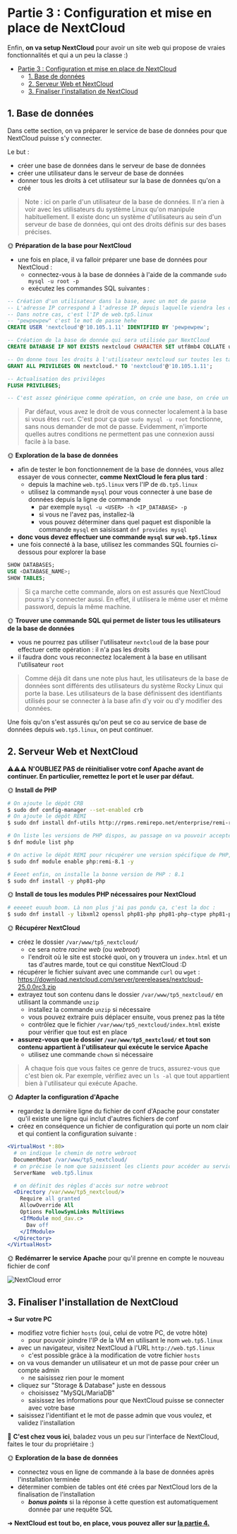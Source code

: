 # Partie 3 : Configuration et mise en place de NextCloud

Enfin, **on va setup NextCloud** pour avoir un site web qui propose de vraies fonctionnalités et qui a un peu la classe :)

- [Partie 3 : Configuration et mise en place de NextCloud](#partie-3--configuration-et-mise-en-place-de-nextcloud)
  - [1. Base de données](#1-base-de-données)
  - [2. Serveur Web et NextCloud](#2-serveur-web-et-nextcloud)
  - [3. Finaliser l'installation de NextCloud](#3-finaliser-linstallation-de-nextcloud)

## 1. Base de données

Dans cette section, on va préparer le service de base de données pour que NextCloud puisse s'y connecter.

Le but :

- créer une base de données dans le serveur de base de données
- créer une utilisateur dans le serveur de base de données
- donner tous les droits à cet utilisateur sur la base de données qu'on a créé

> Note : ici on parle d'un utilisateur de la base de données. Il n'a rien à voir avec les utilisateurs du système Linux qu'on manipule habituellement. Il existe donc un système d'utilisateurs au sein d'un serveur de base de données, qui ont des droits définis sur des bases précises.

🌞 **Préparation de la base pour NextCloud**

- une fois en place, il va falloir préparer une base de données pour NextCloud :
  - connectez-vous à la base de données à l'aide de la commande `sudo mysql -u root -p`
  - exécutez les commandes SQL suivantes :

```sql
-- Création d'un utilisateur dans la base, avec un mot de passe
-- L'adresse IP correspond à l'adresse IP depuis laquelle viendra les connexions. Cela permet de restreindre les IPs autorisées à se connecter.
-- Dans notre cas, c'est l'IP de web.tp5.linux
-- "pewpewpew" c'est le mot de passe hehe
CREATE USER 'nextcloud'@'10.105.1.11' IDENTIFIED BY 'pewpewpew';

-- Création de la base de donnée qui sera utilisée par NextCloud
CREATE DATABASE IF NOT EXISTS nextcloud CHARACTER SET utf8mb4 COLLATE utf8mb4_general_ci;

-- On donne tous les droits à l'utilisateur nextcloud sur toutes les tables de la base qu'on vient de créer
GRANT ALL PRIVILEGES ON nextcloud.* TO 'nextcloud'@'10.105.1.11';

-- Actualisation des privilèges
FLUSH PRIVILEGES;

-- C'est assez générique comme opération, on crée une base, on crée un user, on donne les droits au user sur la base
```

> Par défaut, vous avez le droit de vous connecter localement à la base si vous êtes `root`. C'est pour ça que `sudo mysql -u root` fonctionne, sans nous demander de mot de passe. Evidemment, n'importe quelles autres conditions ne permettent pas une connexion aussi facile à la base.

🌞 **Exploration de la base de données**

- afin de tester le bon fonctionnement de la base de données, vous allez essayer de vous connecter, **comme NextCloud le fera plus tard** :
  - depuis la machine `web.tp5.linux` vers l'IP de `db.tp5.linux`
  - utilisez la commande `mysql` pour vous connecter à une base de données depuis la ligne de commande
    - par exemple `mysql -u <USER> -h <IP_DATABASE> -p`
    - si vous ne l'avez pas, installez-là
    - vous pouvez déterminer dans quel paquet est disponible la commande `mysql` en saisissant `dnf provides mysql`
- **donc vous devez effectuer une commande `mysql` sur `web.tp5.linux`**
- une fois connecté à la base, utilisez les commandes SQL fournies ci-dessous pour explorer la base

```sql
SHOW DATABASES;
USE <DATABASE_NAME>;
SHOW TABLES;
```

> Si ça marche cette commande, alors on est assurés que NextCloud pourra s'y connecter aussi. En effet, il utilisera le même user et même password, depuis la même machine.

🌞 **Trouver une commande SQL qui permet de lister tous les utilisateurs de la base de données**

- vous ne pourrez pas utiliser l'utilisateur `nextcloud` de la base pour effectuer cette opération : il n'a pas les droits
- il faudra donc vous reconnectez localement à la base en utilisant l'utilisateur `root`

> Comme déjà dit dans une note plus haut, les utilisateurs de la base de données sont différents des utilisateurs du système Rocky Linux qui porte la base. Les utilisateurs de la base définissent des identifiants utilisés pour se connecter à la base afin d'y voir ou d'y modifier des données.

Une fois qu'on s'est assurés qu'on peut se co au service de base de données depuis `web.tp5.linux`, on peut continuer.

## 2. Serveur Web et NextCloud

⚠️⚠️⚠️ **N'OUBLIEZ PAS de réinitialiser votre conf Apache avant de continuer. En particulier, remettez le port et le user par défaut.**

🌞 **Install de PHP**

```bash
# On ajoute le dépôt CRB
$ sudo dnf config-manager --set-enabled crb
# On ajoute le dépôt REMI
$ sudo dnf install dnf-utils http://rpms.remirepo.net/enterprise/remi-release-9.rpm -y

# On liste les versions de PHP dispos, au passage on va pouvoir accepter les clés du dépôt REMI
$ dnf module list php

# On active le dépôt REMI pour récupérer une version spécifique de PHP, celle recommandée par la doc de NextCloud
$ sudo dnf module enable php:remi-8.1 -y

# Eeeet enfin, on installe la bonne version de PHP : 8.1
$ sudo dnf install -y php81-php
```

🌞 **Install de tous les modules PHP nécessaires pour NextCloud**

```bash
# eeeeet euuuh boom. Là non plus j'ai pas pondu ça, c'est la doc :
$ sudo dnf install -y libxml2 openssl php81-php php81-php-ctype php81-php-curl php81-php-gd php81-php-iconv php81-php-json php81-php-libxml php81-php-mbstring php81-php-openssl php81-php-posix php81-php-session php81-php-xml php81-php-zip php81-php-zlib php81-php-pdo php81-php-mysqlnd php81-php-intl php81-php-bcmath php81-php-gmp
```

🌞 **Récupérer NextCloud**

- créez le dossier `/var/www/tp5_nextcloud/`
  - ce sera notre *racine web* (ou *webroot*)
  - l'endroit où le site est stocké quoi, on y trouvera un `index.html` et un tas d'autres marde, tout ce qui constitue NextCloud :D
- récupérer le fichier suivant avec une commande `curl` ou `wget` : https://download.nextcloud.com/server/prereleases/nextcloud-25.0.0rc3.zip
- extrayez tout son contenu dans le dossier `/var/www/tp5_nextcloud/` en utilisant la commande `unzip`
  - installez la commande `unzip` si nécessaire
  - vous pouvez extraire puis déplacer ensuite, vous prenez pas la tête
  - contrôlez que le fichier `/var/www/tp5_nextcloud/index.html` existe pour vérifier que tout est en place
- **assurez-vous que le dossier `/var/www/tp5_nextcloud/` et tout son contenu appartient à l'utilisateur qui exécute le service Apache**
  - utilisez une commande `chown` si nécessaire

> A chaque fois que vous faites ce genre de trucs, assurez-vous que c'est bien ok. Par exemple, vérifiez avec un `ls -al` que tout appartient bien à l'utilisateur qui exécute Apache.

🌞 **Adapter la configuration d'Apache**

- regardez la dernière ligne du fichier de conf d'Apache pour constater qu'il existe une ligne qui inclut d'autres fichiers de conf
- créez en conséquence un fichier de configuration qui porte un nom clair et qui contient la configuration suivante :

```apache
<VirtualHost *:80>
  # on indique le chemin de notre webroot
  DocumentRoot /var/www/tp5_nextcloud/
  # on précise le nom que saisissent les clients pour accéder au service
  ServerName  web.tp5.linux

  # on définit des règles d'accès sur notre webroot
  <Directory /var/www/tp5_nextcloud/> 
    Require all granted
    AllowOverride All
    Options FollowSymLinks MultiViews
    <IfModule mod_dav.c>
      Dav off
    </IfModule>
  </Directory>
</VirtualHost>
```

🌞 **Redémarrer le service Apache** pour qu'il prenne en compte le nouveau fichier de conf

![NextCloud error](../pics/nc_install.png)

## 3. Finaliser l'installation de NextCloud

➜ **Sur votre PC**

- modifiez votre fichier `hosts` (oui, celui de votre PC, de votre hôte)
  - pour pouvoir joindre l'IP de la VM en utilisant le nom `web.tp5.linux`
- avec un navigateur, visitez NextCloud à l'URL `http://web.tp5.linux`
  - c'est possible grâce à la modification de votre fichier `hosts`
- on va vous demander un utilisateur et un mot de passe pour créer un compte admin
  - ne saisissez rien pour le moment
- cliquez sur "Storage & Database" juste en dessous
  - choisissez "MySQL/MariaDB"
  - saisissez les informations pour que NextCloud puisse se connecter avec votre base
- saisissez l'identifiant et le mot de passe admin que vous voulez, et validez l'installation

🌴 **C'est chez vous ici**, baladez vous un peu sur l'interface de NextCloud, faites le tour du propriétaire :)

🌞 **Exploration de la base de données**

- connectez vous en ligne de commande à la base de données après l'installation terminée
- déterminer combien de tables ont été crées par NextCloud lors de la finalisation de l'installation
  - ***bonus points*** si la réponse à cette question est automatiquement donnée par une requête SQL

➜ **NextCloud est tout bo, en place, vous pouvez aller sur [la partie 4.](../part4/README.md)**

